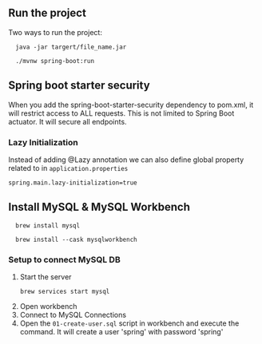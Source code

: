 ## Run the project

Two ways to run the project:

```shell
  java -jar targert/file_name.jar
```

```shell
  ./mvnw spring-boot:run
```

## Spring boot starter security
When you add the spring-boot-starter-security dependency to pom.xml, it will restrict access to ALL requests. This is not limited to Spring Boot actuator. It will secure all endpoints.


### Lazy Initialization
Instead of adding @Lazy annotation we can also define global property related to in `application.properties`
```properties
spring.main.lazy-initialization=true
```

## Install MySQL & MySQL Workbench
```shell
  brew install mysql
```
```shell
  brew install --cask mysqlworkbench
```


### Setup to connect MySQL DB

1. Start the server
    ```shell
    brew services start mysql
    ```
2. Open workbench
3. Connect to MySQL Connections
4. Open the `01-create-user.sql` script in workbench and execute the command. It will create a user 'spring' with password 'spring'
